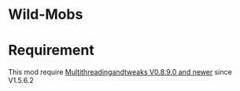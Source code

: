 # Wild-Mobs


# Requirement

This mod require [Multithreadingandtweaks V0.8.9.0 and newer](https://github.com/quentin452/Multithreadingandtweaks) since V1.5.6.2
